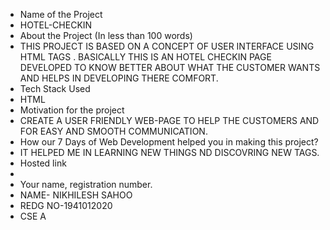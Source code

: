 - Name of the Project 
-   HOTEL-CHECKIN
- About the Project (In less than 100 words)
-   THIS PROJECT IS BASED ON A CONCEPT OF USER INTERFACE USING HTML TAGS . BASICALLY THIS IS AN HOTEL CHECKIN PAGE DEVELOPED TO KNOW BETTER ABOUT WHAT THE CUSTOMER WANTS AND HELPS IN DEVELOPING THERE COMFORT.
- Tech Stack Used 
-   HTML 
- Motivation for the project
-   CREATE A USER FRIENDLY WEB-PAGE TO HELP THE CUSTOMERS AND FOR EASY AND SMOOTH COMMUNICATION.
- How our 7 Days of Web Development helped you in making this project?
-   IT HELPED ME IN LEARNING NEW THINGS ND DISCOVRING NEW TAGS.
- Hosted link
- 
- Your name, registration number.
- NAME- NIKHILESH SAHOO
- REDG NO-1941012020
- CSE A 

